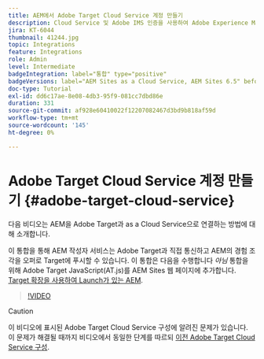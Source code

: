 ```yaml
---
title: AEM에서 Adobe Target Cloud Service 계정 만들기
description: Cloud Service 및 Adobe IMS 인증을 사용하여 Adobe Experience Manager as a Cloud Service을 Adobe Target과 통합합니다.
jira: KT-6044
thumbnail: 41244.jpg
topic: Integrations
feature: Integrations
role: Admin
level: Intermediate
badgeIntegration: label="통합" type="positive"
badgeVersions: label="AEM Sites as a Cloud Service, AEM Sites 6.5" before-title="false"
doc-type: Tutorial
exl-id: dd6c17ae-8e08-4db3-95f9-081cc7dbd86e
duration: 331
source-git-commit: af928e60410022f12207082467d3bd9b818af59d
workflow-type: tm+mt
source-wordcount: '145'
ht-degree: 0%

---
```


# Adobe Target Cloud Service 계정 만들기 {#adobe-target-cloud-service}

다음 비디오는 AEM을 Adobe Target과 as a Cloud Service으로 연결하는 방법에 대해 소개합니다.

이 통합을 통해 AEM 작성자 서비스는 Adobe Target과 직접 통신하고 AEM의 경험 조각을 오퍼로 Target에 푸시할 수 있습니다.  이 통합은 다음을 수행합니다 *아님* 통합을 위해 Adobe Target JavaScript(AT.js)를 AEM Sites 웹 페이지에 추가합니다. [Target 확장을 사용하여 Launch가 있는 AEM](../experience-platform/data-collection/tags/connect-aem-tag-property-using-ims.md).

>[!VIDEO](https://video.tv.adobe.com/v/41244?quality=12&learn=on)

>[!CAUTION]
>
>이 비디오에 표시된 Adobe Target Cloud Service 구성에 알려진 문제가 있습니다. 이 문제가 해결될 때까지 비디오에서 동일한 단계를 따르되 [이전 Adobe Target Cloud Service 구성](https://experienceleague.adobe.com/docs/experience-manager-learn/aem-target-tutorial/aem-target-implementation/using-aem-cloud-services.html).
